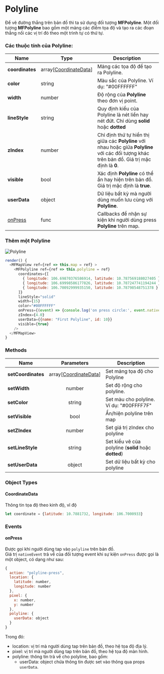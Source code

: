 # Polyline

Để vẽ đường thẳng trên bản đồ thì ta sử dụng đối tượng **MFPolyline**. Một đối tượng **MFPolyline** bao gồm một mảng các điểm tọa độ
và tạo ra các đoạn thẳng nối các vị trí đó theo một trình tự có thứ tự.

### Các thuộc tính của **Polyline**:

| Name                   | Type          |Description                                                                                                              |
|------------------------|---------------|-------------------------------------------------------------------------------------------------------------------------|
| **coordinates**        | array[[CoordinateData](#CoordinateData)] | Mảng các tọa độ để tạo ra Polyline. |
| **color**              | string        | Màu sắc của Polyline. Ví dụ: "#00FFFFFF"   |
| **width**              | number        | Độ rộng của **Polyline** theo đơn vị point.                                                                  |
| **lineStyle**          | string        | Quy định kiểu của Polyline là nét liền hay nét đứt. Chỉ dùng **solid** hoặc **dotted**                                |
| **zIndex**             | number        | Chỉ định thứ tự hiển thị giữa các **Polyline** với nhau hoặc giữa **Polyline** với các đối tượng khác trên bản đồ. Giá trị mặc định là **0**.  |
| **visible**            | bool          | Xác định **Polyline** có thể ẩn hay hiện trên bản đồ. Giá trị mặc định là **true**.                                       |
| **userData**           | object        | Dữ liệu bất kỳ mà người dùng muốn lưu cùng với **Polyline**.                                       |
| [onPress](#onPress) | func   | Callbacks để nhận sự kiện khi người dùng press **Polyline** trên map.                                                                          |

### Thêm một Polyline

![Polyline](../../resources/polyline.png)

```javascript
render() {
  <MFMapView ref={ref => this.map = ref} >
    <MFPolyline ref={ref => this.polyline = ref}
      coordinates={[
        { longitude: 106.69870376586914, latitude: 10.787569188027405 },
        { longitude: 106.69998586177826, latitude: 10.787247741194244 },
        { longitude: 106.70092999935150, latitude: 10.78798548751378 }
      ]}
      lineStyle="solid"
      width={15}
      color="#00FFFFFF"
      onPress={(event) => {console.log('on press circle:', event.nativeEvent)}}
      zIndex={4.0}
      userData={{name: "First Polyline", id: 10}}
      visible={true}
    />
  </MFMapView>
}
```

### Methods

| Name                   | Parameters                           | Description                                                                            |
|------------------------|:------------------------------------:|------------------------------------------------------------------------|
| **setCoordinates**     | array[[CoordinateData](#CoordinateData)] | Set mảng tọa độ cho Polyline                                    |
| **setWidth**           | number                               | Set độ rộng cho polyline.                                              |
| **setColor**           | string                               | Set màu cho polyline. Ví dụ: "#00FFFF7F"                               |
| **setVisible**         | bool                                 | Ẩn/hiện polyline trên map                                              |
| **setZIndex**          | number                               | Set giá trị zIndex cho polyline                                        |
| **setLineStyle**       | string                               | Set kiểu vẽ của polyline (**solid** hoặc **dotted**)                   |
| **setUserData**        | object                               | Set dữ liệu bất kỳ cho polyline                                        |

### Object Types

#### CoordinateData

Thông tin tọa độ theo kinh độ, vĩ độ

```js
let coordinate = {latitude: 10.7881732, longitude: 106.7000933}
```

### Events

#### onPress

Được gọi khi người dùng tap vào `polyline` trên bản đồ.  
Giá trị `nativeEvent` trả về của đối tượng event khi sự kiện `onPress` được gọi là một object, có dạng như sau:

```js
{
  action: "polyline-press",
  location: {
    latitude: number,
    longitude: number
  },
  pixel: {
    x: number,
    y: number
  },
  polyline: {
    userData: object
  }
}
```

Trong đó:
  - location: vị trí mà người dùng tap trên bản đồ, theo hệ tọa độ địa lý.
  - pixel: vị trí mà người dùng tap trên bản đồ, theo hệ tọa độ màn hình.
  - polyline: thông tin trả về cho polyline, bao gồm:
    + userData: object chứa thông tin được set vào thông qua props `userData`.
